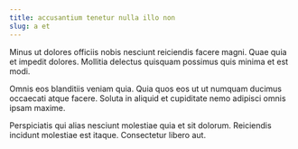 ```yaml
---
title: accusantium tenetur nulla illo non
slug: a et
---
```


Minus ut dolores officiis nobis nesciunt reiciendis facere magni. Quae quia et impedit dolores. Mollitia delectus quisquam possimus quis minima et est modi.

Omnis eos blanditiis veniam quia. Quia quos eos ut ut numquam ducimus occaecati atque facere. Soluta in aliquid et cupiditate nemo adipisci omnis ipsam maxime.

Perspiciatis qui alias nesciunt molestiae quia et sit dolorum. Reiciendis incidunt molestiae est itaque. Consectetur libero aut.
